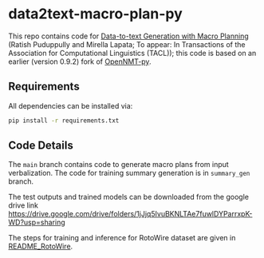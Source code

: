 # data2text-macro-plan-py
This repo contains code for [Data-to-text Generation with Macro Planning](https://arxiv.org/abs/2102.02723) (Ratish Puduppully and Mirella Lapata;  To appear: In Transactions of the Association for Computational Linguistics (TACL)); this code is based on an earlier (version 0.9.2) fork of [OpenNMT-py](https://github.com/OpenNMT/OpenNMT-py).

## Requirements

All dependencies can be installed via:

```bash
pip install -r requirements.txt
```

## Code Details
The `main` branch contains code to generate macro plans from input verbalization. The code for training summary generation is in `summary_gen` branch.

The test outputs and trained models can be downloaded from the google drive link https://drive.google.com/drive/folders/1jJjq5IvuBKNLTAe7fuwlDYParrxpK-WD?usp=sharing

The steps for training and inference for RotoWire dataset are given in [README_RotoWire](README_RotoWire.md).
